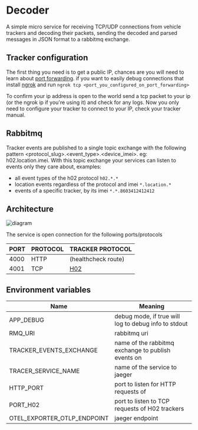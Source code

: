 # Decoder

A simple micro service for receiving TCP/UDP connections from vehicle trackers and decoding their packets, sending the decoded and parsed
messages in JSON format to a rabbitmq exchange.

## Tracker configuration

The first thing you need is to get a public IP, chances are you will need to learn about [port forwarding](https://en.wikipedia.org/wiki/Port_forwarding).
if you want to easily debug connections that install [ngrok](https://ngrok.com/) and run `ngrok tcp <port_you_configured_on_port_forwarding>`

To confirm your ip address is open to the world send a tcp packet to your ip (or the ngrok ip if you're using it) and check for any logs.
Now you only need to configure your tracker to connect to your IP, check your tracker manual.

## Rabbitmq

Tracker events are published to a single topic exchange with the following pattern <protocol_slug>.<event_type>.<device_imei>. eg: h02.location.imei. With this topic exchange your services can listen to events only they care about, examples:

- all event types of the h02 protocol `h02.*.*`
- location events regardless of the protocol and imei `*.location.*`
- events of a specific tracker, by its imei `*.*.8603412412412`

## Architecture

![diagram](./docs/diagram.png "diagram")

The service is open connection for the following ports/protocols

| PORT  | PROTOCOL | TRACKER PROTOCOL             |
| ----- | -------- | ---------------------------- |
| 4000  | HTTP     | (healthcheck route)          |
| 4001  | TCP      | [H02](./docs/h02/readme.md)  |

## Environment variables

| Name                        | Meaning                                               |
|-----------------------------|-------------------------------------------------------|
| APP_DEBUG                   | debug mode, if true will log to debug info to stdout  |
| RMQ_URI                     | rabbitmq uri                                          |
| TRACKER_EVENTS_EXCHANGE     | name of the rabbitmq exchange to publish events on    |
| TRACER_SERVICE_NAME         | name of the service to jaeger                         |
| HTTP_PORT                   | port to listen for HTTP requests of                   |  
| PORT_H02                    | port to listen to TCP requests of H02 trackers        |
| OTEL_EXPORTER_OTLP_ENDPOINT | jaeger endpoint                                       |
